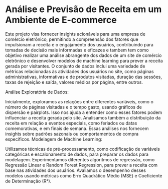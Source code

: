 # Análise e Previsão de Receita em um Ambiente de E-commerce
Este projeto visa fornecer insights acionáveis para uma empresa de comércio eletrônico, permitindo a compreensão dos fatores que impulsionam a receita e o engajamento dos usuários, contribuindo para tomadas de decisão mais informadas e eficazes e tambem tem como objetivo realizar uma análise abrangente dos dados de um site de comércio eletrônico e desenvolver modelos de machine learning para prever a receita gerada por visitantes. O conjunto de dados inclui uma variedade de métricas relacionadas às atividades dos usuários no site, como páginas administrativas, informativas e de produtos visitadas, duração das sessões, taxas de rejeição e saída, valores médios por página, entre outros.

Análise Exploratória de Dados:

Inicialmente, exploramos as relações entre diferentes variáveis, como o número de páginas visitadas e o tempo gasto, usando gráficos de dispersão e pairplots. Isso nos ajuda a entender como esses fatores podem influenciar a receita gerada pelo site.
Analisamos também a distribuição da receita em relação a eventos especiais, como feriados ou datas comemorativas, e em finais de semana. Essas análises nos fornecem insights sobre padrões sazonais ou comportamentos de compra específicos.
Modelagem de Machine Learning:

Utilizamos técnicas de pré-processamento, como codificação de variáveis categóricas e escalonamento de dados, para preparar os dados para modelagem.
Experimentamos diferentes algoritmos de regressão, como Regressão Linear e Random Forest Regression, para prever a receita com base nas atividades dos usuários. Avaliamos o desempenho desses modelos usando métricas como Erro Quadrático Médio (MSE) e Coeficiente de Determinação (R²).
